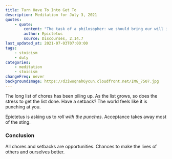 ```yaml
---
title: Turn Have To Into Get To
description: Meditation for July 3, 2021
quotes:
    - quote:
        content: "The task of a philosopher: we should bring our will into harmony with whatever happens, so that nothing happens against our will and nothing that we wish for fails to happen."
        author: Epictetus
        source: Discourses, 2.14.7
last_updated_at: 2021-07-03T07:00:00
tags:
    - stoicism
    - duty
categories:
    - meditation
    - stoicism
changeFreq: never
backgroundImage: https://d3iwoqnah6ycun.cloudfront.net/IMG_7507.jpg
---
```


The long list of chores has been piling up. As the list grows, so does the stress to get the list done. Have a setback? 
The world feels like it is punching at you.

Epictetus is asking us to *roll with the punches*. Acceptance takes away most of the sting.

### Conclusion

All chores and setbacks are opportunities. Chances to make the lives of others and ourselves better.
